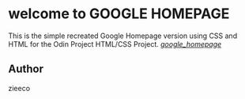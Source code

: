 # welcome to GOOGLE HOMEPAGE 
This is the simple recreated Google Homepage version using CSS and HTML for the Odin Project HTML/CSS Project.
[*google_homepage*](https://zieeco.github.io/google_homepage/)
## Author
zieeco